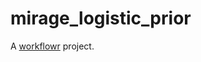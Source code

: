 # mirage_logistic_prior

A [workflowr][] project.

[workflowr]: https://github.com/workflowr/workflowr
